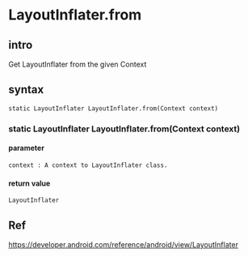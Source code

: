 # LayoutInflater.from
## intro
Get LayoutInflater from the given Context
## syntax
    static LayoutInflater LayoutInflater.from(Context context)
### static LayoutInflater LayoutInflater.from(Context context)
#### parameter
    context : A context to LayoutInflater class.
#### return value
    LayoutInflater
## Ref
https://developer.android.com/reference/android/view/LayoutInflater
